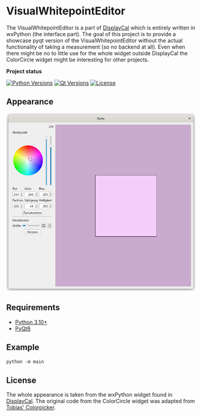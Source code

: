 # VisualWhitepointEditor
The VisualWhitepointEditor is a part of [DisplayCal](https://github.com/eoyilmaz/displaycal-py3) which is entirely written in wxPython (the interface part).
The goal of this project is to provide a showcase pyqt version of the VisualWhitepointEditor without the actual functionality of taking a measurement (so no backend at all). 
Even when there might be no to little use for the whole widget outside DisplayCal the ColorCircle widget might be interesting for other projects.

**Project status**

[![Python Versions](https://img.shields.io/badge/Python-%203.10-blue.svg?&logo=Python&logoWidth=18&logoColor=white)](https://www.python.org/downloads/)
[![Qt Versions](https://img.shields.io/badge/Qt-6-blue.svg?&logo=Qt&logoWidth=18&logoColor=white)](https://www.qt.io/qt-for-python)
[![License](https://img.shields.io/github/license/p5k369/VisualWhitepointEditor.svg)](https://github.com/p5k369/VisualWhitepointEditor/blob/main/LICENSE)

## Appearance
![Screenshot](src/resources/images/screenshot.png)

## Requirements

- [Python 3.10+](https://www.python.org/downloads/)
- [PyQt6](https://pypi.org/project/PyQt6/)


## Example
```plaintext
python -m main
```

## License

The whole appearance is taken from the wxPython widget found in [DisplayCal](https://github.com/eoyilmaz/displaycal-py3). The original code from the ColorCircle widget was adapted from [Tobias' Colorpicker](https://gist.github.com/tobi08151405).
